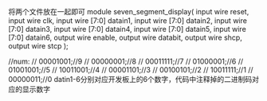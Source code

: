 将两个文件放在一起即可
module seven_segment_display(
    input wire reset,
    input wire clk,
    input wire [7:0] datain1,
    input wire [7:0] datain2,
    input wire [7:0] datain3,
    input wire [7:0] datain4,
    input wire [7:0] datain5,
    input wire [7:0] datain6,
    output wire enable,
    output wire databit,
    output wire shcp,
    output wire stcp
);

//num:
// 00001001;//9
// 00000001;//8
// 00011111;//7
// 01000001;//6
// 01001001;//5
// 10011001;//4
// 00001101;//3
// 00100101;//2
// 10011111;//1
// 00000011;//0
datin1-6分别对应开发板上的6个数字，代码中注释掉的二进制码对应的显示数字
